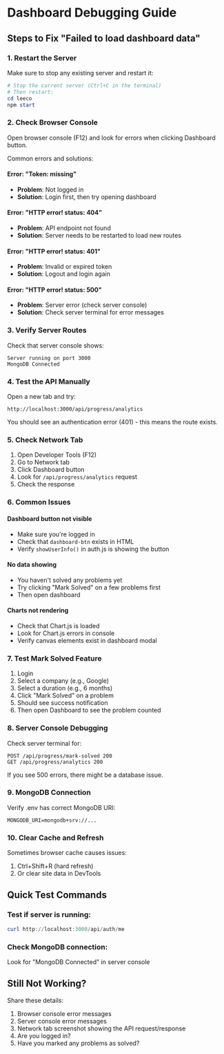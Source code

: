 # Dashboard Debugging Guide

## Steps to Fix "Failed to load dashboard data"

### 1. **Restart the Server**
Make sure to stop any existing server and restart it:

```powershell
# Stop the current server (Ctrl+C in the terminal)
# Then restart:
cd leeco
npm start
```

### 2. **Check Browser Console**
Open browser console (F12) and look for errors when clicking Dashboard button.

Common errors and solutions:

#### Error: "Token: missing"
- **Problem**: Not logged in
- **Solution**: Login first, then try opening dashboard

#### Error: "HTTP error! status: 404"
- **Problem**: API endpoint not found
- **Solution**: Server needs to be restarted to load new routes

#### Error: "HTTP error! status: 401"
- **Problem**: Invalid or expired token
- **Solution**: Logout and login again

#### Error: "HTTP error! status: 500"
- **Problem**: Server error (check server console)
- **Solution**: Check server terminal for error messages

### 3. **Verify Server Routes**
Check that server console shows:
```
Server running on port 3000
MongoDB Connected
```

### 4. **Test the API Manually**
Open a new tab and try:
```
http://localhost:3000/api/progress/analytics
```
You should see an authentication error (401) - this means the route exists.

### 5. **Check Network Tab**
1. Open Developer Tools (F12)
2. Go to Network tab
3. Click Dashboard button
4. Look for `/api/progress/analytics` request
5. Check the response

### 6. **Common Issues**

#### Dashboard button not visible
- Make sure you're logged in
- Check that `dashboard-btn` exists in HTML
- Verify `showUserInfo()` in auth.js is showing the button

#### No data showing
- You haven't solved any problems yet
- Try clicking "Mark Solved" on a few problems first
- Then open dashboard

#### Charts not rendering
- Check that Chart.js is loaded
- Look for Chart.js errors in console
- Verify canvas elements exist in dashboard modal

### 7. **Test Mark Solved Feature**
1. Login
2. Select a company (e.g., Google)
3. Select a duration (e.g., 6 months)
4. Click "Mark Solved" on a problem
5. Should see success notification
6. Then open Dashboard to see the problem counted

### 8. **Server Console Debugging**
Check server terminal for:
```
POST /api/progress/mark-solved 200
GET /api/progress/analytics 200
```

If you see 500 errors, there might be a database issue.

### 9. **MongoDB Connection**
Verify .env has correct MongoDB URI:
```
MONGODB_URI=mongodb+srv://...
```

### 10. **Clear Cache and Refresh**
Sometimes browser cache causes issues:
1. Ctrl+Shift+R (hard refresh)
2. Or clear site data in DevTools

## Quick Test Commands

### Test if server is running:
```powershell
curl http://localhost:3000/api/auth/me
```

### Check MongoDB connection:
Look for "MongoDB Connected" in server console

## Still Not Working?

Share these details:
1. Browser console error messages
2. Server console error messages
3. Network tab screenshot showing the API request/response
4. Are you logged in?
5. Have you marked any problems as solved?
